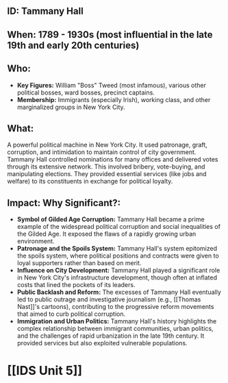 ## ID: Tammany Hall

## When: 1789 - 1930s (most influential in the late 19th and early 20th centuries)

## Who:
* **Key Figures:**  William "Boss" Tweed (most infamous), various other political bosses, ward bosses, precinct captains.
* **Membership:**  Immigrants (especially Irish), working class, and other marginalized groups in New York City.

## What:
A powerful political machine in New York City.  It used patronage, graft, corruption, and intimidation to maintain control of city government.  Tammany Hall controlled nominations for many offices and delivered votes through its extensive network. This involved bribery, vote-buying, and manipulating elections. They provided essential services (like jobs and welfare) to its constituents in exchange for political loyalty.

## Impact: Why Significant?:
* **Symbol of Gilded Age Corruption:** Tammany Hall became a prime example of the widespread political corruption and social inequalities of the Gilded Age.  It exposed the flaws of a rapidly growing urban environment.
* **Patronage and the Spoils System:**  Tammany Hall's system epitomized the spoils system, where political positions and contracts were given to loyal supporters rather than based on merit.
* **Influence on City Development:**  Tammany Hall played a significant role in New York City's infrastructure development, though often at inflated costs that lined the pockets of its leaders.
* **Public Backlash and Reform:** The excesses of Tammany Hall eventually led to public outrage and investigative journalism (e.g., [[Thomas Nast]]'s cartoons), contributing to the progressive reform movements that aimed to curb political corruption.
* **Immigration and Urban Politics:**  Tammany Hall's history highlights the complex relationship between immigrant communities, urban politics, and the challenges of rapid urbanization in the late 19th century.  It provided services but also exploited vulnerable populations.

# [[IDS Unit 5]]